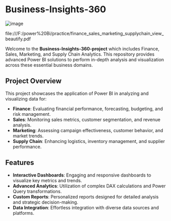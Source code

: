 # Business-Insights-360
![image](https://github.com/user-attachments/assets/2227d825-f9fc-4b85-98b4-8438d461e5ad)

file:///F:/power%20Bi/practice/finance_sales_marketing_supplychain_view_beautify.pdf


Welcome to the **Business-Insights-360-project** which includes Finance, Sales, Marketing, and Supply Chain Analytics. This repository provides advanced Power BI solutions to perform in-depth analysis and visualization across these essential business domains.

## Project Overview

This project showcases the application of Power BI in analyzing and visualizing data for:

- **Finance**: Evaluating financial performance, forecasting, budgeting, and risk management.
- **Sales**: Monitoring sales metrics, customer segmentation, and revenue analysis.
- **Marketing**: Assessing campaign effectiveness, customer behavior, and market trends.
- **Supply Chain**: Enhancing logistics, inventory management, and supplier performance.

## Features

- **Interactive Dashboards**: Engaging and responsive dashboards to visualize key metrics and trends.
- **Advanced Analytics**: Utilization of complex DAX calculations and Power Query transformations.
- **Custom Reports**: Personalized reports designed for detailed analysis and strategic decision-making.
- **Data Integration**: Effortless integration with diverse data sources and platforms.
